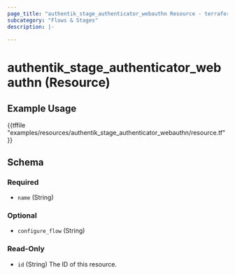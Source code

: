 ```yaml
---
page_title: "authentik_stage_authenticator_webauthn Resource - terraform-provider-authentik"
subcategory: "Flows & Stages"
description: |-
  
---
```


# authentik_stage_authenticator_webauthn (Resource)



## Example Usage

{{tffile "examples/resources/authentik_stage_authenticator_webauthn/resource.tf"}}

<!-- schema generated by tfplugindocs -->
## Schema

### Required

- `name` (String)

### Optional

- `configure_flow` (String)

### Read-Only

- `id` (String) The ID of this resource.


